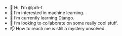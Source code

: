 - 👋 Hi, I’m @prh-t
- 👀 I’m interested in machine learning. 
- 🌱 I’m currently learning Django. 
- 💞️ I’m looking to collaborate on some really cool stuff. 
- 📫 How to reach me is still a mystery unsolved.  

<!---
prh-t/prh-t is a ✨ special ✨ repository because its `README.md` (this file) appears on your GitHub profile.
You can click the Preview link to take a look at your changes.
--->
